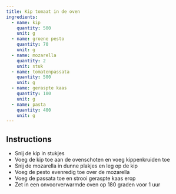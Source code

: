 ```yaml
---
title: Kip tomaat in de oven
ingredients:
  - name: kip
    quantity: 500
    unit: g
  - name: groene pesto
    quantity: 70
    unit: g
  - name: mozarella
    quantity: 2
    unit: stuk
  - name: tomatenpassata
    quantity: 500
    unit: g
  - name: geraspte kaas
    quantity: 100
    unit: g
  - name: pasta
    quantity: 400
    unit: g
---
```


<Recipe />

## Instructions

  - Snij de kip in stukjes
  - Voeg de kip toe aan de ovenschoten en voeg kippenkruiden toe
  - Snij de mozarella in dunne plakjes en leg op de kip
  - Voeg de pesto evenredig toe over de mozarella
  - Voeg de passata toe en strooi geraspte kaas erop
  - Zet in een onvoorverwarmde oven op 180 graden voor 1 uur